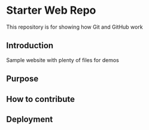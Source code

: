# Starter Web Repo

This repository is for showing how Git and GitHub work

## Introduction

Sample website with plenty of files for demos

## Purpose

## How to contribute

## Deployment

